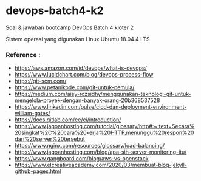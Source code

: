# devops-batch4-k2
Soal &amp; jawaban bootcamp DevOps Batch 4 kloter 2

Sistem operasi yang digunakan Linux Ubuntu 18.04.4 LTS  

<h3>Reference :</h3> 

* https://aws.amazon.com/id/devops/what-is-devops/
* https://www.lucidchart.com/blog/devops-process-flow
* https://git-scm.com/
* https://www.petanikode.com/git-untuk-pemula/
* https://medium.com/aisy-rozsidhy/menggunakan-teknologi-git-untuk-mengelola-proyek-dengan-banyak-orang-20b368537528
* https://www.linkedin.com/pulse/cicd-dan-deployment-environment-william-gates/
* https://docs.gitlab.com/ee/ci/introduction/
* https://www.jagoanhosting.com/tutorial/glossary/http#:~:text=Secara%20singkat%2C%20cara%20kerja%20HTTP,menunggu%20respon%20dari%20server%20tersebut
* https://www.nginx.com/resources/glossary/load-balancing/
* https://www.jagoanhosting.com/blog/apa-sih-server-monitoring-itu/
* https://www.gangboard.com/blog/aws-vs-openstack
* https://www.elcreativeacademy.com/2020/03/membuat-blog-jekyll-github-pages.html


